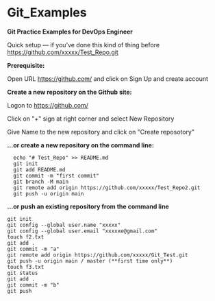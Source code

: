# Git_Examples
**Git Practice Examples for DevOps Engineer**

Quick setup — if you’ve done this kind of thing before
https://github.com/xxxxx/Test_Repo.git

**Prerequisite:**

Open URL https://github.com/ and click on Sign Up and create account


**Create a new repository on the Github site:**

Logon to https://github.com/ 

Click on "+" sign at right corner and select New Repository

Give Name to the new repository and click on "Create reposotory"


**…or create a new repository on the command line:**

```
  echo "# Test_Repo" >> README.md
  git init
  git add README.md
  git commit -m "first commit"
  git branch -M main
  git remote add origin https://github.com/xxxxx/Test_Repo2.git
  git push -u origin main
  ```
  
**…or push an existing repository from the command line**
```
git init
git config --global user.name "xxxxx"
git config --global user.email "xxxxxe@gmail.com"
touch f2.txt
git add .
git commit -m "a"
git remote add origin https://github.com/xxxxx/Git_Test.git
git push -u origin main / master (**first time only**)
touch f3.txt
git status
git add .
git commit -m "b"
git push 
```
